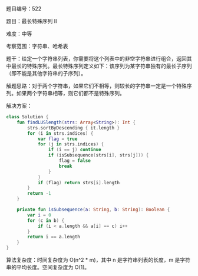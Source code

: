 题目编号：522

题目：最长特殊序列 II

难度：中等

考察范围：字符串、哈希表

题干：给定一个字符串列表，你需要将这个列表中的非空字符串进行组合，返回其中最长的特殊序列。最长特殊序列定义如下：该序列为某字符串独有的最长子序列（即不能是其他字符串的子序列）。

解题思路：对于两个字符串，如果它们不相等，则较长的字符串一定是一个特殊序列。如果两个字符串相等，则它们都不是特殊序列。

解决方案：

```kotlin
class Solution {
    fun findLUSlength(strs: Array<String>): Int {
        strs.sortByDescending { it.length }
        for (i in strs.indices) {
            var flag = true
            for (j in strs.indices) {
                if (i == j) continue
                if (isSubsequence(strs[i], strs[j])) {
                    flag = false
                    break
                }
            }
            if (flag) return strs[i].length
        }
        return -1
    }

    private fun isSubsequence(a: String, b: String): Boolean {
        var i = 0
        for (c in b) {
            if (i < a.length && a[i] == c) i++
        }
        return i == a.length
    }
}
```

算法复杂度：时间复杂度为 O(n^2 * m)，其中 n 是字符串列表的长度，m 是字符串的平均长度。空间复杂度为 O(1)。